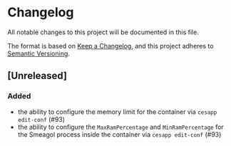 # Changelog

All notable changes to this project will be documented in this file.

The format is based on [Keep a Changelog](https://keepachangelog.com/en/1.0.0/),
and this project adheres to [Semantic Versioning](https://semver.org/spec/v2.0.0.html).

## [Unreleased]

### Added
* the ability to configure the memory limit for the container via `cesapp edit-conf` (#93)
* the ability to configure the `MaxRamPercentage` and `MinRamPercentage` for the Smeagol process inside the container via `cesapp edit-conf`  (#93)